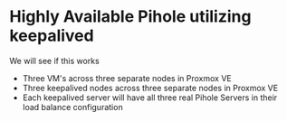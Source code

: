 # Highly Available Pihole utilizing keepalived

We will see if this works
- Three VM's across three separate nodes in Proxmox VE
- Three keepalived nodes across three separate nodes in Proxmox VE
- Each keepalived server will have all three real Pihole Servers in their load balance configuration

